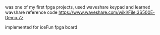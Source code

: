 was one of my first fpga projects, used waveshare keypad and learned wavshare reference code
https://www.waveshare.com/wiki/File:3S500E-Demo.7z


implemented for iceFun fpga board
